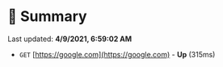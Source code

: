 # 📖 Summary
Last updated: **4/9/2021, 6:59:02 AM**

- `GET` [https://google.com](https://google.com) - **Up** (315ms)
